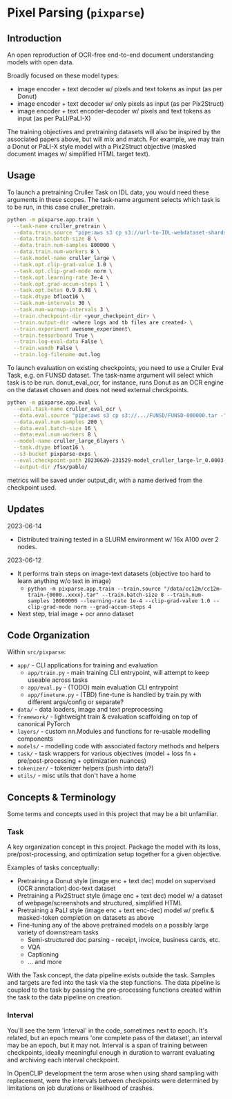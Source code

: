 # Pixel Parsing (`pixparse`)

## Introduction

An open reproduction of OCR-free end-to-end document understanding models with open data.

Broadly focused on these model types:
* image encoder + text decoder w/ pixels and text tokens as input (as per Donut)
* image encoder + text decoder w/ only pixels as input (as per Pix2Struct)
* image encoder + text encoder-decoder w/ pixels and text tokens as input (as per PaLI/PaLI-X)

The training objectives and pretraining datasets will also be inspired by the associated papers above, but will mix and match. For example, we may train a Donut or PaLI-X style model with a Pix2Struct objective (masked document images w/ simplified HTML target text).

## Usage

To launch a pretraining Cruller Task on IDL data, you would need these arguments in these scopes. The task-name argument selects which task is to be run, in this case cruller_pretrain. 

```bash
python -m pixparse.app.train \
  --task-name cruller_pretrain \
  --data.train.source "pipe:aws s3 cp s3://url-to-IDL-webdataset-shards/idl_shard-00{000..699}.tar -" \
  --data.train.batch-size 8 \
  --data.train.num-samples 800000 \
  --data.train.num-workers 8 \
  --task.model-name cruller_large \
  --task.opt.clip-grad-value 1.0 \
  --task.opt.clip-grad-mode norm \
  --task.opt.learning-rate 3e-4 \
  --task.opt.grad-accum-steps 1 \
  --task.opt.betas 0.9 0.98 \
  --task.dtype bfloat16 \
  --task.num-intervals 30 \
  --task.num-warmup-intervals 3 \
  --train.checkpoint-dir <your_checkpoint_dir> \
  --train.output-dir <where logs and tb files are created> \
  --train.experiment awesome_experiment\
  --train.tensorboard True \
  --train.log-eval-data False \
  --train.wandb False \
  --train.log-filename out.log

```

To launch evaluation on existing checkpoints, you need to use a Cruller Eval Task, e.g. on FUNSD dataset. The task-name argument will select which task is to be run. donut_eval_ocr, for instance, runs Donut as an OCR engine on the dataset chosen and does not need external checkpoints.

```bash
python -m pixparse.app.eval \
  --eval.task-name cruller_eval_ocr \
  --data.eval.source "pipe:aws s3 cp s3://.../FUNSD/FUNSD-000000.tar -" \
  --data.eval.num-samples 200 \
  --data.eval.batch-size 16 \
  --data.eval.num-workers 8 \
  --model-name cruller_large_6layers \
  --task.dtype bfloat16 \
  --s3-bucket pixparse-exps \
  --eval.checkpoint-path 20230629-231529-model_cruller_large-lr_0.0003-b_12/checkpoints/checkpoint-29.pt \
  --output-dir /fsx/pablo/
```

metrics will be saved under output_dir, with a name derived from the checkpoint used. 

## Updates

2023-06-14
* Distributed training tested in a SLURM environment w/ 16x A100 over 2 nodes.

2023-06-12
* It performs train steps on image-text datasets (objective too hard to learn anything w/o text in image)
  * `python -m pixparse.app.train --train.source "/data/cc12m/cc12m-train-{0000..xxxx}.tar" --train.batch-size 8 --train.num-samples 10000000 --learning-rate 1e-4 --clip-grad-value 1.0 --clip-grad-mode norm --grad-accum-steps 4`
* Next step, trial image + ocr anno dataset

## Code Organization

Within `src/pixparse`:
* `app/` - CLI applications for training and evaluation
  * `app/train.py` - main training CLI entrypoint, will attempt to keep useable across tasks
  * `app/eval.py` - (TODO) main evaluation CLI entrypoint
  * `app/finetune.py` - (TBD) fine-tune is handled by train.py with different args/config or separate?
* `data/` - data loaders, image and text preprocessing
* `framework/` - lightweight train & evaluation scaffolding on top of canonical PyTorch
* `layers/` - custom nn.Modules and functions for re-usable modelling components
* `models/` - modelling code with associated factory methods and helpers
* `task/` - task wrappers for various objectives (model + loss fn + pre/post-processing + optimization nuances)
* `tokenizer/` - tokenizer helpers (push into data?)
* `utils/` - misc utils that don't have a home

## Concepts & Terminology

Some terms and concepts used in this project that may be a bit unfamiliar.

### Task
A key organization concept in this project. Package the model with its loss, pre/post-processing, and optimization setup together for a given objective.

Examples of tasks conceptually:
  * Pretraining a Donut style (image enc + text dec) model on supervised (OCR annotation) doc-text dataset
  * Pretraining a Pix2Struct style (image enc + text dec) model w/ a dataset of webpage/screenshots and structured, simplified HTML
  * Pretraining a PaLI style (image enc + text enc-dec) model w/ prefix & masked-token completion on datasets as above
  * Fine-tuning any of the above pretrained models on a possibly large variety of downstream tasks
    * Semi-structured doc parsing - receipt, invoice, business cards, etc.
    * VQA
    * Captioning
    * ... and more

With the Task concept, the data pipeline exists outside the task. Samples and targets are fed into the task via the step functions. The data pipeline is coupled to the task by passing the pre-processing functions created within the task to the data pipeline on creation.

### Interval

You'll see the term 'interval' in the code, sometimes next to epoch. It's related, but an epoch means 'one complete pass of the dataset', an interval may be an epoch, but it may not. Interval is a span of training between checkpoints, ideally meaningful enough in duration to warrant evaluating and archiving each interval checkpoint.

In OpenCLIP development the term arose when using shard sampling with replacement, were the intervals between checkpoints were determined by limitations on job durations or likelihood of crashes.
